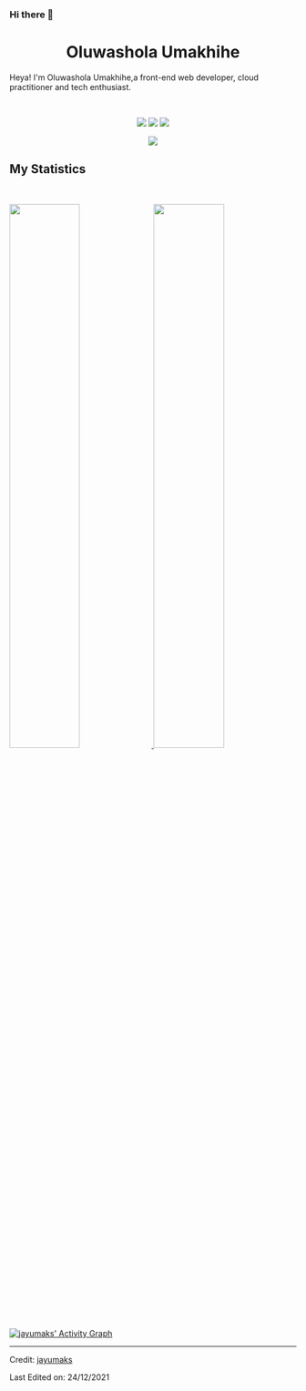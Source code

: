 ### Hi there 👋

<!--
**jayumaks/jayumaks** is a ✨ _special_ ✨ repository because its `README.md` (this file) appears on your GitHub profile.

Here are some ideas to get you started:

- 🔭 I’m currently working on ...
- 🌱 I’m currently learning ...
- 👯 I’m looking to collaborate on ...
- 🤔 I’m looking for help with ...
- 💬 Ask me about ...
- 📫 How to reach me: ...
- 😄 Pronouns: ...
- ⚡ Fun fact: ...
-->


<h1 align="center">
  <b>Oluwashola Umakhihe</b>
</h1>

Heya! I'm Oluwashola Umakhihe,a front-end web developer, cloud practitioner and tech enthusiast.

<br>

<p>
<div align="center">
  <img src="https://img.shields.io/badge/-HTML-c58545?style=for-the-badge&logo=html5&logoColor=c58545&labelColor=282828">
  <img src="https://img.shields.io/badge/-CSS-d1a01f?style=for-the-badge&logo=css3&logoColor=d1a01f&labelColor=282828">
  <img src="https://img.shields.io/badge/-Python-98b982?style=for-the-badge&logo=python&logoColor=98b982&labelColor=282828">
</div>
</p>



<div align="center">
  <a href="https://open.spotify.com/user/6s6pbtefezpookh8gwnkko15v">
    <img src="https://readme-spotify-tingz.vercel.app/api/now-playing">
  </a>
</div>



## My Statistics

<br/>
<p align="left">
  <a href="https://jayumaks.dev/">
  <img width="49.5%" src="https://github-readme-stats.vercel.app/api?username=jayumaks&show_icons=true&theme=gruvbox&hide_border=true" />
    <img width="49.5%" src="https://github-readme-streak-stats.herokuapp.com/?user=jayumaks&theme=gruvbox&hide_border=true" />
  </a>
</p>
<br>

[![jayumaks' Activity Graph](https://activity-graph.herokuapp.com/graph?username=jayumaks&custom_title=Abhigyan%20Trips's%20Contribution%20Graph&theme=gruvbox&bg_color=282828&hide_border=true&line=d1a01f&point=c58545)](https://abhigyantrips.dev)

------

Credit: [jayumaks](https://github.com/jayumaks)

Last Edited on: 24/12/2021
